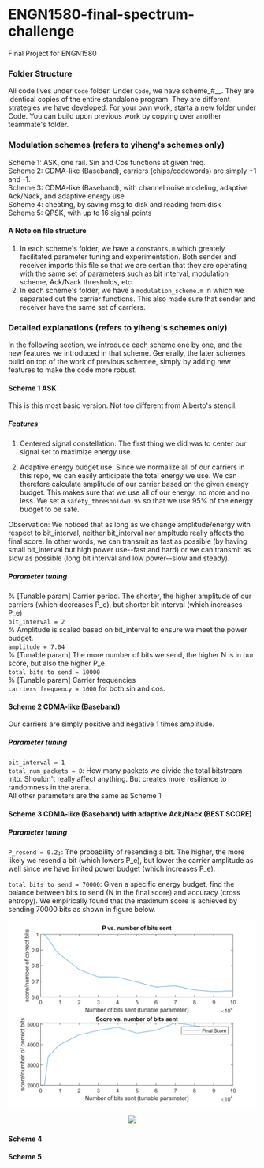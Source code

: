 # ENGN1580-final-spectrum-challenge
Final Project for ENGN1580  

### Folder Structure
All code lives under `Code` folder. Under `Code`, we have scheme\_#\_<description>\_<author>. They are identical copies of the entire standalone program. They are different strategies we have developed. For your own work, starta a new folder under Code. You can build upon previous work by copying over another teammate's folder.  

### Modulation schemes (refers to yiheng's schemes only)
Scheme 1: ASK, one rail. Sin and Cos functions at given freq.  
Scheme 2: CDMA-like (Baseband), carriers (chips/codewords) are simply +1 and -1.  
Scheme 3: CDMA-like (Baseband), with channel noise modeling, adaptive Ack/Nack, and adaptive energy use  
Scheme 4: cheating, by saving msg to disk and reading from disk   
Scheme 5: QPSK, with up to 16 signal points

#### A Note on file structure
1. In each scheme's folder, we have a `constants.m` which greately facilitated parameter tuning and experimentation. Both sender and receiver imports this file so that we are certian that they are operating with the same set of parameters such as bit interval, modulation scheme, Ack/Nack thresholds, etc.
2. In each scheme's folder, we have a `modulation_scheme.m` in which we separated out the carrier functions. This also made sure that sender and receiver have the same set of carriers.

### Detailed explanations (refers to yiheng's schemes only)
In the following section, we introduce each scheme one by one, and the new features we introduced in that scheme. Generally, the later schemes build on top of the work of previous schemee, simply by adding new features to make the code more robust.
#### Scheme 1 ASK
This is this most basic version. Not too different from Alberto's stencil.

##### Features
1. Centered signal constellation: The first thing we did was to center our signal set to maximize energy use.

2. Adaptive energy budget use:  Since we normalize all of our carriers in this repo, we can easily anticipate the total energy we use. We can therefore calculate amplitude of our carrier based on the given energy budget. This makes sure that we use all of our energy, no more and no less. We set a `safety_threshold=0.95` so that we use 95% of the energy budget to be safe.  

Observation: We noticed that as long as we change amplitude/energy with respect to bit_interval, neither bit_interval nor ampltude really affects the final score. In other words, we can transmit as fast as possible (by having small bit_interval but high power use--fast and hard) or we can transmit as slow as possible (long bit interval and low power--slow and steady).

##### Parameter tuning
% [Tunable param] Carrier period. The shorter, the higher amplitude of our carriers (which decreases P_e), but shorter bit interval (which increases P_e)  
`bit_interval = 2`  
% Amplitude is scaled based on bit_interval to ensure we meet the power budget.  
`amplitude = 7.04`  
% [Tunable param] The more number of bits we send, the higher N is in our score, but also the higher P_e.  
`total bits to send = 10000`  
% [Tunable param] Carrier frequencies  
`carriers frequency = 1000` for both sin and cos.  

#### Scheme 2 CDMA-like (Baseband)
Our carriers are simply positive and negative 1 times amplitude.

##### Parameter tuning
`bit_interval = 1`  
`total_num_packets = 8`: How many packets we divide the total bitstream into. Shouldn't really affect anything. But creates more resilience to randomness in the arena.  
All other parameters are the same as Scheme 1


#### Scheme 3 CDMA-like (Baseband) with adaptive Ack/Nack (BEST SCORE)

##### Parameter tuning
`P_resend = 0.2;`: The probability of resending a bit. The higher, the more likely we resend a bit (which lowers P_e), but lower the carrier amplitude as well since we have limited power budget (which increases P_e).  

`total bits to send = 70000`: Given a specific energy budget, find the balance between bits to send (N in the final score) and accuracy (cross entropy). We empirically found that the maximum score is achieved by sending 70000 bits as shown in figure below.

<p align="center">
  <img src="Report Images/param_tuning_N.png">
</p>

<p align="center">
  <img src="Report Images/">
</p>

#### Scheme 4



#### Scheme 5
